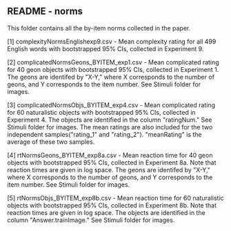 README - norms
---

This folder contains all the by-item norms collected in the paper. 

[1] complexityNormsEnglishexp9.csv - Mean complexity rating for all 499 English words with bootstrapped 95% CIs, collected in Experiment 9. 

[2] complicatedNormsGeons_BYITEM_exp1.csv - Mean complicated rating for 40 geon objects with bootstrapped 95% CIs, collected in Experiment 1. The geons are identifed by "X-Y," where X corresponds to the number of geons, and Y corresponds to the item number. See Stimuli folder for images.

[3] complicatedNormsObjs_BYITEM_exp4.csv - Mean complicated rating for 60 naturalistic objects with bootstrapped 95% CIs, collected in Experiment 4. The objects are identified in the column "ratingNum." See Stimuli folder for images. The mean ratings are also included for the two independent samples("rating_1" and "rating_2"). "meanRating" is the average of these two samples. 

[4] rtNormsGeons_BYITEM_exp8a.csv - Mean reaction time for 40 geon objects with bootstrapped 95% CIs, collected in Experiment 8a. Note that reaction times are given in log space. The geons are identifed by "X-Y," where X corresponds to the number of geons, and Y corresponds to the item number. See Stimuli folder for images.

[5] rtNormsObjs_BYITEM_exp8b.csv - Mean reaction time for 60 naturalistic objects with bootstrapped 95% CIs, collected in Experiment 8b. Note that reaction times are given in log space. The objects are identified in the column "Answer.trainImage." See Stimuli folder for images.